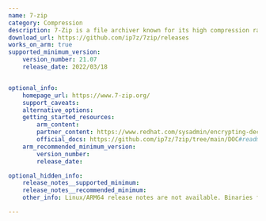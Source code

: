 ```yaml
---
name: 7-zip
category: Compression
description: 7-Zip is a file archiver known for its high compression ratio, supports various formats including ZIP, 7z, TAR, and RAR, and offers strong AES-256 encryption.
download_url: https://github.com/ip7z/7zip/releases
works_on_arm: true
supported_minimum_version:
    version_number: 21.07
    release_date: 2022/03/18


optional_info:
    homepage_url: https://www.7-zip.org/
    support_caveats:
    alternative_options:
    getting_started_resources:
        arm_content: 
        partner_content: https://www.redhat.com/sysadmin/encrypting-decrypting-7zip
        official_docs: https://github.com/ip7z/7zip/tree/main/DOC#readme 
    arm_recommended_minimum_version:
        version_number:
        release_date: 

optional_hidden_info:
    release_notes__supported_minimum:
    release_notes__recommended_minimum:
    other_info: Linux/ARM64 release notes are not available. Binaries for linux ARM64 are released from [21.07 version](https://github.com/ip7z/7zip/releases/tag/21.07).

---
```

